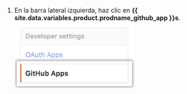 1. En la barra lateral izquierda, haz clic en **{{ site.data.variables.product.prodname_github_app }}s**. ![Configuración de {{ site.data.variables.product.prodname_github_app }}](/assets/images/help/organizations/github-apps-settings-sidebar.png)

